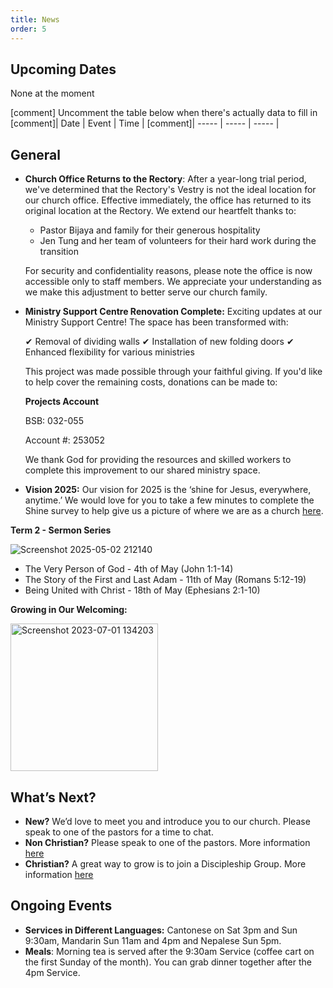 ```yaml
---
title: News
order: 5
---
```


## Upcoming Dates
None at the moment

[comment] Uncomment the table below when there's actually data to fill in
[comment]| Date | Event | Time |
[comment]| ----- | ----- | ----- |


## General
- **Church Office Returns to the Rectory**: After a year-long trial period, we've determined that the Rectory's Vestry is not the ideal location for our church office. Effective immediately, the office has returned to its original location at the Rectory. We extend our heartfelt thanks to:
  - Pastor Bijaya and family for their generous hospitality
  - Jen Tung and her team of volunteers for their hard work during the transition

  For security and confidentiality reasons, please note the office is now accessible only to staff members. We appreciate your understanding as we make this adjustment to better serve our church family.

- **Ministry Support Centre Renovation Complete:** Exciting updates at our Ministry Support Centre! The space has been transformed with:

  ✔ Removal of dividing walls
  ✔ Installation of new folding doors
  ✔ Enhanced flexibility for various ministries

  This project was made possible through your faithful giving. If you'd like to help cover the remaining costs, donations can be made to:

  **Projects Account**

  BSB: 032-055

  Account #: 253052
  
  We thank God for providing the resources and skilled workers to complete this improvement to our shared ministry space.

- **Vision 2025:** Our vision for 2025 is the ‘shine for Jesus, everywhere, anytime.’ We would love for you to take a few minutes to complete the Shine survey to help give us a picture of where we are as a church [here](https://docs.google.com/forms/d/e/1FAIpQLSezXaAZ_-lCp9NhPs6MlBz5c127LD8oH5YMn1BdLzrOT2Q8Ug/viewform?usp=dialog).

**Term 2 - Sermon Series**

![Screenshot 2025-05-02 212140](https://github.com/user-attachments/assets/4017bcde-d4ba-4ae4-b65b-ac74005f8425)

- The Very Person of God - 4th of May (John 1:1-14)
- The Story of the First and Last Adam - 11th of May (Romans 5:12-19)
- Being United with Christ - 18th of May (Ephesians 2:1-10)


**Growing in Our Welcoming:**
  
  <img width="236" alt="Screenshot 2023-07-01 134203" src="https://github.com/stgeorgeshurstville/bulletin/assets/119166299/b540ac1c-0ba4-481e-90a5-5464939f7e4c">


## What’s Next?
- **New?** We’d love to meet you and introduce you to our church. Please speak to one of the pastors for a time to chat. 
- **Non Christian?** Please speak to one of the pastors. More information [here](https://stgeorgeshurstville.org.au/lets-talk-about-christianity)
- **Christian?** A great way to grow is to join a Discipleship Group. More information [here](https://stgeorgeshurstville.org.au/discipleship-groups)

## Ongoing Events
- **Services in Different Languages:** Cantonese on Sat 3pm and Sun 9:30am, Mandarin Sun 11am and 4pm and Nepalese Sun 5pm. 
- **Meals**: Morning tea is served after the 9:30am Service (coffee cart on the first Sunday of the month). You can grab dinner together after the 4pm Service.

